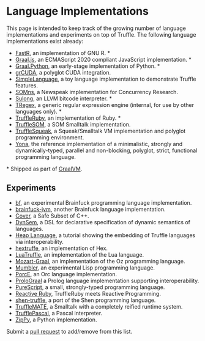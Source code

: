 # Language Implementations

This page is intended to keep track of the growing number of language implementations and experiments on top of Truffle.
The following language implementations exist already:

* [FastR](https://github.com/graalvm/fastr), an implementation of GNU R. *
* [Graal.js](https://github.com/graalvm/graaljs), an ECMAScript 2020 compliant JavaScript implementation. *
* [Graal.Python](https://github.com/graalvm/graalpython), an early-stage implementation of Python. *
* [grCUDA](https://github.com/NVIDIA/grcuda), a polyglot CUDA integration.
* [SimpleLanguage](https://github.com/graalvm/simplelanguage), a toy language implementation to demonstrate Truffle features.
* [SOMns](https://github.com/smarr/SOMns), a Newspeak implementation for Concurrency Research.
* [Sulong](https://github.com/oracle/graal/tree/master/sulong), an LLVM bitcode interpreter. *
* [TRegex](https://github.com/oracle/graal/tree/master/regex), a generic regular expression engine (internal, for use by other languages only). *
* [TruffleRuby](https://github.com/graalvm/truffleruby), an implementation of Ruby. *
* [TruffleSOM](https://github.com/SOM-st/TruffleSOM), a SOM Smalltalk implementation.
* [TruffleSqueak](https://github.com/hpi-swa/trufflesqueak/), a Squeak/Smalltalk VM implementation and polyglot programming environment.
* [Yona](https://yona-lang.org/), the reference implementation of a minimalistic, strongly and dynamically-typed, parallel and non-blocking, polyglot, strict, functional programming language.

\* Shipped as part of [GraalVM](https://www.oracle.com/technetwork/graalvm/downloads/index.html).

## Experiments

* [bf](https://github.com/chumer/bf/), an experimental Brainfuck programming language implementation.
* [brainfuck-jvm](https://github.com/mthmulders/brainfuck-jvm), another Brainfuck language implementation.
* [Cover](https://github.com/gerard-/cover), a Safe Subset of C++.
* [DynSem](https://github.com/metaborg/dynsem), a DSL for declarative specification of dynamic semantics of languages.
* [Heap Language](https://github.com/jaroslavtulach/heapdump), a tutorial showing the embedding of Truffle languages via interoperability.
* [hextruffe](https://bitbucket.org/hexafraction/truffles), an implementation of Hex.
* [LuaTruffle](https://github.com/lucasallan/LuaTruffle), an implementation of the Lua language.
* [Mozart-Graal](https://github.com/eregon/mozart-graal), an implementation of the Oz programming language.
* [Mumbler](https://github.com/cesquivias/mumbler), an experimental Lisp programming language.
* [PorcE](https://github.com/orc-lang/orc/tree/master/PorcE), an Orc language implementation.
* [ProloGraal](https://gitlab.forge.hefr.ch/tony.licata/prolog-truffle) a Prolog language implementation supporting interoperability.
* [PureScript](https://github.com/slamdata/truffled-purescript), a small, strongly-typed programming language.
* [Reactive Ruby](https://github.com/guidosalva/ReactiveRubyTruffle), TruffleRuby meets Reactive Programming.
* [shen-truffle](https://github.com/ragnard/shen-truffle), a port of the Shen programming language.
* [TruffleMATE](https://github.com/charig/TruffleMATE), a Smalltalk with a completely reified runtime system.
* [TrufflePascal](https://github.com/Aspect26/TrufflePascal/), a Pascal interpreter.
* [ZipPy](https://github.com/securesystemslab/zippy), a Python implementation.


Submit a [pull request](https://help.github.com/articles/using-pull-requests/) to add/remove from this list.
